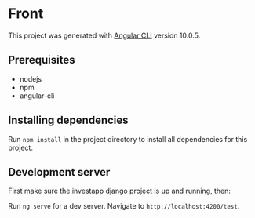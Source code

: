 # Front

This project was generated with [Angular CLI](https://github.com/angular/angular-cli) version 10.0.5.

## Prerequisites

- nodejs
- npm
- angular-cli

## Installing dependencies

Run `npm install` in the project directory to install all dependencies for this project.

## Development server

First make sure the investapp django project is up and running, then:

Run `ng serve` for a dev server. Navigate to `http://localhost:4200/test`.


